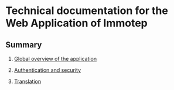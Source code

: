 # Technical documentation for the Web Application of Immotep

## Summary

1. [Global overview of the application](global-overview.md)

2. [Authentication and security](auth-and-security.md)

3. [Translation](translation.md)
